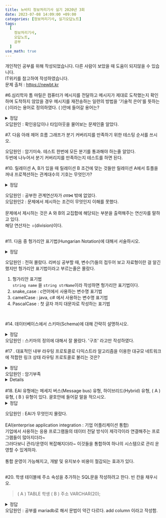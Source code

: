 ```yaml
---
title: 뉴비티 정보처리기사 실기 2020년 3회
date: 2023-07-08 14:09:00 +09:00
categories: [정보처리기사, 실기오답노트]
tags:
  [
    정보처리기사,
    오답노트,
    공부
  ]
use_math: true
---
```

개인적인 공부를 위해 작성되었습니다. 다른 사람이 보았을 때 도움이 되지않을 수 있습니다.  
IT위키를 참고하여 작성하였습니다.  
문제 출처 : <https://newbt.kr>  

#6.심리학자 톰 마릴은 컴퓨터가 메시지를 전달하고 메시지가 제대로 도착했는지 확인하며 도착하지 않았을 경우 메시지를 재전송하는 일련의 방법을 '기술적 은어'를 뜻하는 ( )이라는 용어로 정의하였다. ( )안에 들어갈 용어는?<br>
<details>
<summary>정답</summary>
protocol
</details>
오답원인 : 확인응답이나 타임아웃을 물어보는 문제인줄 알았다.<br>

#7. 다음 아래 제어 흐름 그래프가 분기 커버리지를 만족하기 위한 테스팅 순서를 쓰시오.<br>

오답원인 : 암기미숙. 테스트 한번에 모든 분기를 통과해야 하는줄 알았다.<br>
두번에 나누어서 분기 커버리지를 만족하는지 테스트를 하면 된다.<br>

#10. 릴레이션 A, B가 있을 때 릴레이션 B 조건에 맞는 것들만 릴레이션 A에서 튜플을 꺼내 프로젝션하는 관계대수의 기호는 무엇인가?<br>
<details>
<summary>정답</summary>
÷
</details>

오답원인 : 공부한 관계연산자가 $\sigma \pi \bowtie$ 밖에 없었다. <br>
오답원인2 : 문제에서 제시하는 조건이 무엇인지 이해를 못했다.<br>
<br>
문제에서 제시하는 것은 A 와 B의 교집합에 해당되는 부분을 출력해주는 연산자를 말하고 있다.<br>
해당 연산자는 ÷(division)이다.<br>
<br>

#11. 다음 중 헝가리안 표기법(Hungarian Notation)에 대해서 서술하시오.<br>
<details>
<summary>정답</summary>
식별자 표기 시 접두어에 자료형을 붙이는 표기법
</details>

오답원인 : 전혀 몰랐다. 리버싱 공부할 때, 변수(?)들의 접두어 보고 자료형이란 걸 알긴 했지만 헝가리안 표기법이라고 부르는줄은 몰랐다.<br>

1. 헝가리안 표기법 <br>
```string name``` 을 ```string strName```이라 작성하면 헝가리안 표기법이다.<br>
2. snake_case : c언어에서 사용하는 변수명 표기법<br>
3. camelCase : java, c# 에서 사용하는 변수명 표기법<br>
4. PascalCase : 첫 글자 까지 대문자로 작성하는 표기법<br>
<br>

#14. 데이터베이스에서 스키마(Schema)에 대해 간략히 설명하시오.
<details>
<summary>정답</summary>
데이터베이스의 전체적인 구조와 제약조건에 대한 명세로, 내부 스키마와 개념 스키마, 외부 스키마로 나뉜다.
</details>
오답원인 : 스키마의 정의에 대해서 잘 몰랐다. '구조' 라고만 작성하였다. <br>

#17 . 대표적인 내부 라우팅 프로토콜로 다익스트라 알고리즘을 이용한 대규모 네트워크에 적합한 링크 상태 라우팅 프로토콜로 불리는 것은?
<details>
<summary>정답</summary>
OSPF
</details>
오답원인 : 암기부족<br>

<details>
<table class="tg">
<thead>
  <tr>
    <th class="tg-9wq8" rowspan="3">IGP</th>
    <th class="tg-9wq8">거리벡터</th>
    <th class="tg-9wq8">RIP, IGRP</th>
  </tr>
  <tr>
    <th class="tg-9wq8">링크상태</th>
    <th class="tg-9wq8">OSPF</th>
  </tr>
  <tr>
    <th class="tg-9wq8">hybrid</th>
    <th class="tg-9wq8">EIGRP</th>
  </tr>
</thead>
<tbody>
  <tr>
    <td class="tg-9wq8">EGP</td>
    <td class="tg-9wq8" colspan="2">BGP</td>
  </tr>
</tbody>
</table>
</details>
<br>
#18. EAI 유형에는 메세지 버스(Message bus) 유형, 하이브리드(Hybrid) 유형, ( A ) 유형, ( B ) 유형이 있다. 괄호안에 들어갈 말을 적으시오.<br>
<details>
<summary>정답</summary>
Point to Point, Hub & Spoke
</details>

오답원인 : EAI가 무엇인지 몰랐다.<br>
<br>
EAI(enterprise application integration : 기업 어플리케이션 통합)<br>
기업에서 사용하는 응용 프로그램들의 데이터 전달 방식이 제각각이라 연결해주는 프로그램들이 많아지더라~<br>
그러다보니 관리/운영이 복잡해지더라~ 이것들을 통합하여 하나의 시스템으로 관리 운영할 수 있게하자.<br>
<br>
통합 운영이 가능해지고, 개발 및 유지보수 비용이 절감되는 효과가 있다.<br>
<br>

#20. 학생 테이블에 주소 속성을 추가하는 SQL문을 작성하려고 한다. 빈 칸을 채우시오.<br>
> (    A    ) TABLE 학생   (   B   ) 주소 VARCHAR(20);  

<details>
<summary>정답</summary>
alter, add
</details>
오답원인 : 공부를 mariadb로 해서 문법이 약간 다르다. add column 이라고 작성함.<br>